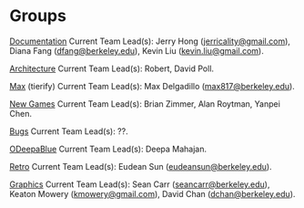 Groups
======

[Documentation](Documentation "wikilink") Current Team Lead(s): Jerry Hong (jerricality@gmail.com), Diana Fang (dfang@berkeley.edu), Kevin Liu (kevin.liu@gmail.com).

[Architecture](Architecture "wikilink") Current Team Lead(s): Robert, David Poll.

[Max](Max "wikilink") (tierify) Current Team Lead(s): Max Delgadillo (max817@berkeley.edu).

[New Games](New_Games "wikilink") Current Team Lead(s): Brian Zimmer, Alan Roytman, Yanpei Chen.

[Bugs](Bugs "wikilink") Current Team Lead(s): ??.

[ODeepaBlue](ODeepaBlue "wikilink") Current Team Lead(s): Deepa Mahajan.

[Retro](Retro "wikilink") Current Team Lead(s): Eudean Sun (eudeansun@berkeley.edu).

[Graphics](Graphics "wikilink") Current Team Lead(s): Sean Carr (seancarr@berkeley.edu), Keaton Mowery (kmowery@gmail.com), David Chan (dchan@berkeley.edu).

